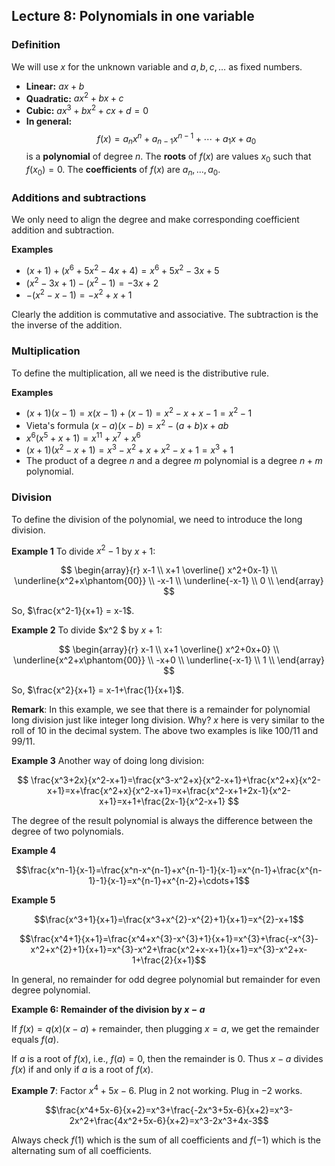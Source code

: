 ## Lecture 8: Polynomials in one variable

### Definition  
We will use $x$ for the unknown variable and $a, b, c, \ldots$ as fixed numbers.

- **Linear:** $ax + b$
- **Quadratic:** $ax^2 + bx + c$
- **Cubic:** $ax^3 + bx^2 + cx + d = 0$
- **In general:**
$$
  f(x)=a_nx^n + a_{n-1}x^{n-1} + \cdots + a_1x + a_0 
  $$
  is a **polynomial** of degree $n$. The **roots** of $f(x)$ are values $x_0$ such that $f(x_0) = 0$. The **coefficients** of $f(x)$ are $a_n, \ldots, a_0$.

### Additions and subtractions
We only need to align the degree and make corresponding coefficient addition and subtraction.

**Examples**
* $(x+1)+(x^6+5x^2-4x+4)=x^6+5x^2-3x+5$
* $(x^2-3x+1)-(x^2-1)=-3x+2$
* $-(x^2-x-1)=-x^2+x+1$

Clearly the addition is commutative and associative. The subtraction is the the inverse of the addition.


### Multiplication
To define the multiplication, all we need is the distributive rule.

**Examples**
* $(x+1)(x-1)=x(x-1)+(x-1)=x^2-x+x-1=x^2-1$
* Vieta's formula $(x-a)(x-b)=x^2-(a+b)x+ab$
* $x^6(x^5+x+1)=x^{11}+x^7+x^6$
* $(x+1)(x^2-x+1)=x^3-x^2+x+x^2-x+1=x^3+1$
* The product of a degree $n$ and a degree $m$ polynomial is a degree $n+m$ polynomial.

### Division
To define the division of the polynomial, we need to introduce the long division. 

**Example 1**
To divide $x^2 - 1$ by $x+1$:

$$
\begin{array}{r}
x-1 \\
x+1 \overline{) x^2+0x-1} \\
\underline{x^2+x\phantom{00}} \\
-x-1 \\
\underline{-x-1} \\
0 \\
\end{array}
$$

So, $\frac{x^2-1}{x+1} = x-1$.

**Example 2**
To divide $x^2 $ by $x+1$:

$$
\begin{array}{r}
x-1 \\
x+1 \overline{) x^2+0x+0} \\
\underline{x^2+x\phantom{00}} \\
-x+0 \\
\underline{-x-1} \\
1 \\
\end{array}
$$

So, $\frac{x^2}{x+1} = x-1+\frac{1}{x+1}$. 

**Remark**: In this example, we see that there is a remainder for polynomial long division just like integer long division. Why? $x$ here is very similar to the roll of $10$ in the decimal system. The above two examples is like $100/11$ and $99/11$.

**Example 3**
Another way of doing long division:

$$
\frac{x^3+2x}{x^2-x+1}=\frac{x^3-x^2+x}{x^2-x+1}+\frac{x^2+x}{x^2-x+1}=x+\frac{x^2+x}{x^2-x+1}=x+\frac{x^2-x+1+2x-1}{x^2-x+1}=x+1+\frac{2x-1}{x^2-x+1}
$$

The degree of the result polynomial is always the difference between the degree of two polynomials.

**Example 4**

$$\frac{x^n-1}{x-1}=\frac{x^n-x^{n-1}+x^{n-1}-1}{x-1}=x^{n-1}+\frac{x^{n-1}-1}{x-1}=x^{n-1}+x^{n-2}+\cdots+1$$

**Example 5**

$$\frac{x^3+1}{x+1}=\frac{x^3+x^{2}-x^{2}+1}{x+1}=x^{2}-x+1$$

$$\frac{x^4+1}{x+1}=\frac{x^4+x^{3}-x^{3}+1}{x+1}=x^{3}+\frac{-x^{3}-x^2+x^{2}+1}{x+1}=x^{3}-x^2+\frac{x^2+x-x+1}{x+1}=x^{3}-x^2+x-1+\frac{2}{x+1}$$

In general, no remainder for odd degree polynomial but remainder for even degree polynomial. 

**Example 6: Remainder of the division by $x-a$**

If $f(x)=q(x)(x-a)+\text{remainder}$, then plugging $x=a$, we get the remainder equals $f(a)$.

If $a$ is a root of $f(x)$, i.e., $f(a)=0$, then the remainder is $0$. Thus $x-a$ divides $f(x)$ if and only if $a$ is a root of $f(x)$.

**Example 7**:
Factor $x^4+5x-6$. Plug in $2$ not working. Plug in $-2$ works.

$$\frac{x^4+5x-6}{x+2}=x^3+\frac{-2x^3+5x-6}{x+2}=x^3-2x^2+\frac{4x^2+5x-6}{x+2}=x^3-2x^3+4x-3$$

Always check $f(1)$ which is the sum of all coefficients and $f(-1)$ which is the alternating sum of all coefficients.










